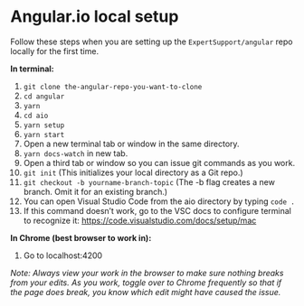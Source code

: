 
# Angular.io local setup

Follow these steps when you are setting up the `ExpertSupport/angular` repo locally for the first time.

**In terminal:**

1. `git clone the-angular-repo-you-want-to-clone`
1. `cd angular`
1. `yarn`
1. `cd aio`
1. `yarn setup`
1. `yarn start`
1. Open a new terminal tab or window in the same directory.
1. `yarn docs-watch` in new tab.
1. Open a third tab or window so you can issue git commands as you work. 
1. `git init` (This initializes your local directory as a Git repo.)
1. `git checkout -b yourname-branch-topic` (The -b flag creates a new branch. Omit it for an existing branch.)
1. You can open Visual Studio Code from the aio directory by typing `code .`
1. If this command doesn’t work, go to the VSC docs to configure terminal to recognize it: https://code.visualstudio.com/docs/setup/mac

**In Chrome (best browser to work in):**

1. Go to localhost:4200

_Note: Always view your work in the browser to make sure nothing breaks from your edits. As you work, toggle over to Chrome frequently so that if the page does break, you know which edit might have caused the issue._
